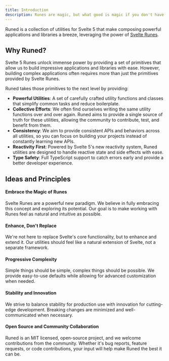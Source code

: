 ```yaml
---
title: Introduction
description: Runes are magic, but what good is magic if you don't have a wand?
---
```


Runed is a collection of utilities for Svelte 5 that make composing powerful applications and
libraries a breeze, leveraging the power of [Svelte Runes](https://svelte.dev/blog/runes).

## Why Runed?

Svelte 5 Runes unlock immense power by providing a set of primitives that allow us to build
impressive applications and libraries with ease. However, building complex applications often
requires more than just the primitives provided by Svelte Runes.

Runed takes those primitives to the next level by providing:

- **Powerful Utilities**: A set of carefully crafted utility functions and classes that simplify
  common tasks and reduce boilerplate.
- **Collective Efforts**: We often find ourselves writing the same utility functions over and over
  again. Runed aims to provide a single source of truth for these utilities, allowing the community
  to contribute, test, and benefit from them.
- **Consistency**: We aim to provide consistent APIs and behaviors across all utilities, so you can
  focus on building your projects instead of constantly learning new APIs.
- **Reactivity First**: Powered by Svelte 5's new reactivity system, Runed utilities are designed to
  handle reactive state and side effects with ease.
- **Type Safety**: Full TypeScript support to catch errors early and provide a better developer
  experience.

## Ideas and Principles

#### Embrace the Magic of Runes

Svelte Runes are a powerful new paradigm. We believe in fully embracing this concept and exploring
its potential. Our goal is to make working with Runes feel as natural and intuitive as possible.

#### Enhance, Don't Replace

We're not here to replace Svelte's core functionality, but to enhance and extend it. Our utilities
should feel like a natural extension of Svelte, not a separate framework.

#### Progressive Complexity

Simple things should be simple, complex things should be possible. We provide easy-to-use defaults
while allowing for advanced customization when needed.

#### Stability and Innovation

We strive to balance stability for production use with innovation for cutting-edge development.
Breaking changes are minimized and well-communicated when necessary.

#### Open Source and Community Collaboration

Runed is an MIT licensed, open-source project, and we welcome contributions from the community.
Whether it's bug reports, feature requests, or code contributions, your input will help make Runed
the best it can be.
